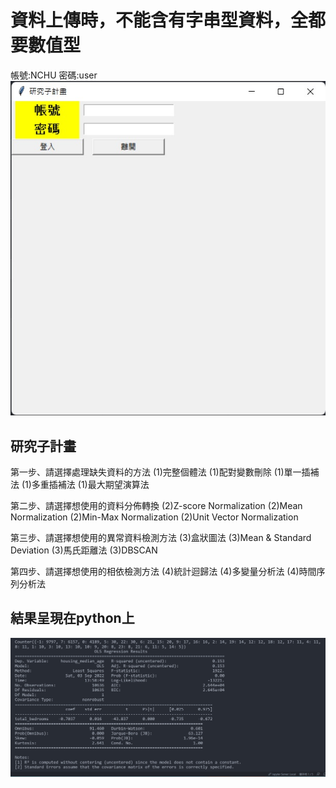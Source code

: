 # <Note> 資料上傳時，不能含有字串型資料，全都要數值型
帳號:NCHU
密碼:user
![image](https://github.com/noopy523/agricultural_UI/blob/f13caa62dd148679819edb08917a149cd15ccb70/menu.jpg)
  
## 研究子計畫

第一步、請選擇處理缺失資料的方法
(1)完整個體法
(1)配對變數刪除
(1)單一插補法
(1)多重插補法
(1)最大期望演算法

第二步、請選擇想使用的資料分佈轉換
(2)Z-score Normalization
(2)Mean Normalization
(2)Min-Max Normalization
(2)Unit Vector Normalization

第三步、請選擇想使用的異常資料檢測方法
(3)盒狀圖法
(3)Mean & Standard Deviation
(3)馬氏距離法
(3)DBSCAN

第四步、請選擇想使用的相依檢測方法
(4)統計迴歸法
(4)多變量分析法
(4)時間序列分析法

## 結果呈現在python上
![image](https://github.com/noopy523/agricultural_UI/blob/main/figure1.jpg)







